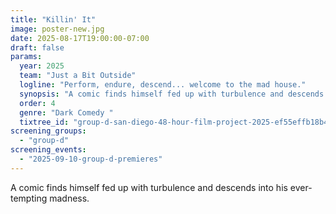 ```yaml
---
title: "Killin' It"
image: poster-new.jpg
date: 2025-08-17T19:00:00-07:00
draft: false
params:
  year: 2025
  team: "Just a Bit Outside"
  logline: "Perform, endure, descend... welcome to the mad house."
  synopsis: "A comic finds himself fed up with turbulence and descends into his ever-tempting madness."
  order: 4
  genre: "Dark Comedy "
  tixtree_id: "group-d-san-diego-48-hour-film-project-2025-ef55effb18b4"
screening_groups:
  - "group-d"
screening_events:
  - "2025-09-10-group-d-premieres"
---
```


A comic finds himself fed up with turbulence and descends into his ever-tempting madness.
